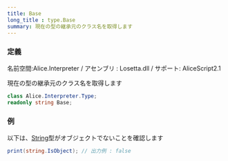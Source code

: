 ```yaml
---
title: Base
long_title : type.Base
summary: 現在の型の継承元のクラス名を取得します
---
```

### 定義
名前空間:Alice.Interpreter / アセンブリ : Losetta.dll / サポート: AliceScript2.1

現在の型の継承元のクラス名を取得します

```cs title="AliceScript"
class Alice.Interpreter.Type;
readonly string Base;
```

### 例
以下は、[String](../../../string/index.md)型がオブジェクトでないことを確認します

```cs title="AliceScript"
print(string.IsObject); // 出力例 : false
```
